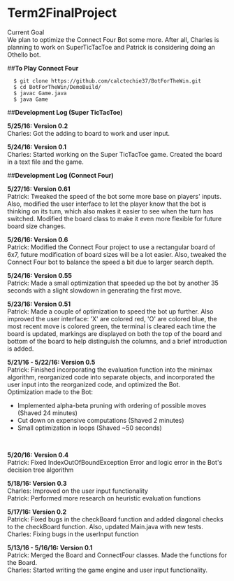 # Term2FinalProject

Current Goal
<br>
We plan to optimize the Connect Four Bot some more.  After all, Charles is planning to work on SuperTicTacToe and Patrick is considering doing an Othello bot.

##<b>To Play Connect Four</b>

      $ git clone https://github.com/calctechie37/BotForTheWin.git
      $ cd BotForTheWin/DemoBuild/
      $ javac Game.java
      $ java Game
      
##<b>Development Log (Super TicTacToe)</b>

<b>5/25/16: Version 0.2</b>
<br>
Charles: Got the adding to board to work and user input.
<br>

<b>5/24/16: Version 0.1</b>
<br>
Charles: Started working on the Super TicTacToe game. Created the board in a text file and the game.
<br>

##<b>Development Log (Connect Four)</b>

<b>5/27/16: Version 0.61</b>
<br>
Patrick: Tweaked the speed of the bot some more base on players' inputs.  Also, modified the user interface to let the player know that the bot is thinking on its turn, which also makes it easier to see when the turn has switched.  Modified the board class to make it even more flexible for future board size changes.
<br>

<b>5/26/16: Version 0.6</b>
<br>
Patrick: Modified the Connect Four project to use a rectangular board of 6x7, future modification of board sizes will be a lot easier.  Also, tweaked the Connect Four bot to balance the speed a bit due to larger search depth.
<br>

<b>5/24/16: Version 0.55</b>
<br>
Patrick: Made a small optimization that speeded up the bot by another 35 seconds with a slight slowdown in generating the first move.
<br>

<b>5/23/16: Version 0.51</b>
<br>
Patrick: Made a couple of optimization to speed the bot up further.  Also improved the user interface: 'X' are colored red, 'O' are colored blue, the most recent move is colored green, the terminal is cleared each time the board is updated, markings are displayed on both the top of the board and bottom of the board to help distinguish the columns, and a brief introduction is added.
<br>

<b>5/21/16 - 5/22/16: Version 0.5</b>
<br>
Patrick: Finished incorporating the evaluation function into the minimax algorithm, reorganized code into separate objects, and incorporated the user input into the reorganized code, and optimized the Bot.
<br>
Optimization made to the Bot:<br>
- Implemented alpha-beta pruning with ordering of possible moves (Shaved 24 minutes)<br>
- Cut down on expensive computations (Shaved 2 minutes)<br>
- Small optimization in loops (Shaved ~50 seconds)<br>
<br>

<b>5/20/16: Version 0.4</b>
<br>
Patrick: Fixed IndexOutOfBoundException Error and logic error in the Bot's decision tree algorithm
<br>

<b>5/18/16: Version 0.3</b>
<br>
Charles: Improved on the user input functionality
<br>
Patrick: Performed more research on heuristic evaluation functions
<br>

<b>5/17/16: Version 0.2</b>
<br>
Patrick: Fixed bugs in the checkBoard function and added diagonal checks to the checkBoard function.  Also, updated Main.java with new tests.
<br>
Charles: Fixing bugs in the userInput function
<br>

<b>5/13/16 - 5/16/16: Version 0.1</b>
<br>
Patrick: Merged the Board and ConnectFour classes. Made the functions for the Board. 
<br>
Charles: Started writing the game engine and user input functionality.

